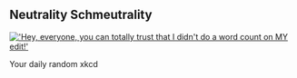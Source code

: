 ## Neutrality Schmeutrality
[!['Hey, everyone, you can totally trust that I didn't do a word count on MY edit!'](https://imgs.xkcd.com/comics/neutrality_shmeutrality.png)](https://xkcd.com/545/ "'Hey, everyone, you can totally trust that I didn't do a word count on MY edit!'")

Your daily random xkcd
